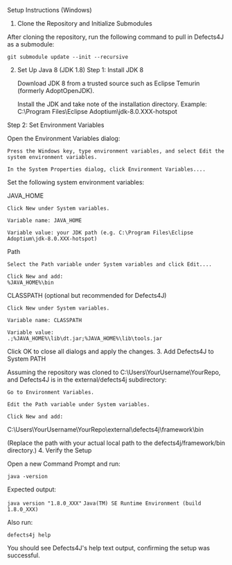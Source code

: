 Setup Instructions (Windows)
1. Clone the Repository and Initialize Submodules

After cloning the repository, run the following command to pull in Defects4J as a submodule:

`git submodule update --init --recursive`

2. Set Up Java 8 (JDK 1.8)
Step 1: Install JDK 8

    Download JDK 8 from a trusted source such as Eclipse Temurin (formerly AdoptOpenJDK).

    Install the JDK and take note of the installation directory. Example:
    C:\Program Files\Eclipse Adoptium\jdk-8.0.XXX-hotspot

Step 2: Set Environment Variables

Open the Environment Variables dialog:

    Press the Windows key, type environment variables, and select Edit the system environment variables.

    In the System Properties dialog, click Environment Variables....

Set the following system environment variables:

JAVA_HOME

    Click New under System variables.

    Variable name: JAVA_HOME

    Variable value: your JDK path (e.g. C:\Program Files\Eclipse Adoptium\jdk-8.0.XXX-hotspot)

Path

    Select the Path variable under System variables and click Edit....

    Click New and add:
    %JAVA_HOME%\bin

CLASSPATH (optional but recommended for Defects4J)

    Click New under System variables.

    Variable name: CLASSPATH

    Variable value:
    .;%JAVA_HOME%\lib\dt.jar;%JAVA_HOME%\lib\tools.jar

Click OK to close all dialogs and apply the changes.
3. Add Defects4J to System PATH

Assuming the repository was cloned to C:\Users\YourUsername\YourRepo, and Defects4J is in the external/defects4j subdirectory:

    Go to Environment Variables.

    Edit the Path variable under System variables.

    Click New and add:

C:\Users\YourUsername\YourRepo\external\defects4j\framework\bin

(Replace the path with your actual local path to the defects4j/framework/bin directory.)
4. Verify the Setup

Open a new Command Prompt and run:

`java -version`

Expected output:

`java version "1.8.0_XXX"`
`Java(TM) SE Runtime Environment (build 1.8.0_XXX)`

Also run:

`defects4j help`

You should see Defects4J's help text output, confirming the setup was successful.